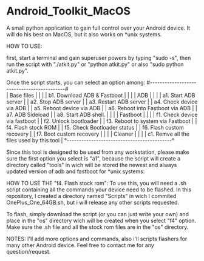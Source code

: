 # Android_Toolkit_MacOS
A small python application to gain full control over your Android device. It will do his best on MacOS, but it also works on *unix systems.

HOW TO USE:

first, start a terminal and gain superuser powers by typing "sudo -s", then run the script with "./atkit.py" or "python atkit.py" or also "sudo python atkit.py".

Once the script starts, you can select an option among:
#-------------------------------------------#	
|		Base files			        |
|						        |
|	b1. Download ADB & Fastboot		  |
|						        |
|		ADB	                          |
|						        |
|	a1. Start ADB server	              |
|	a2. Stop ADB server                   |
|	a3. Restart ADB server	              |
|	a4. Check device via ADB              |
|	a5. Reboot device via ADB             |
|	a6. Reboot into Fastboot via ADB      |
|	a7. ADB Sideload	                    |
|	a8. Start ADB shell.                  |
|		                                |
|		Fastboot			        |
| 			                          |
|	f1. Check device via fastboot		  |
|	f2. Unlock bootloader	              |
|	f3. Reboot to system via Fastboot	  |
|	f4. Flash stock ROM	              |
|	f5. Check Bootloader status           |
|	f6. Flash custom recovery             |
|	f7. Boot custom recovery              |
|		                                |
|		Cleaner				  |
| 					              |
| c1. Remve all the files used by this tool |
°-------------------------------------------°
      
      
Since this tool is designed to be used from any workstation, please make sure the first option you select is 
"a1", because the script will create a directory called "tools" in wich will be stored the newest and always updated version of adb and fastboot for *unix systems.



HOW TO USE THE "f4. Flash stock rom":
To use this, you will need a .sh script containing all the commands your device need to be flashed. In this repository,
I created a directory named "Scripts" in wich I commited OnePlus_One_64GB.sh, but i will release any other scripts requested.

To flash, simply download the script (or you can just write your own) and place in the "os" directory wich will be created when you select "f4" option. Make sure the .sh file and all the stock rom files are in the "os" directory.



NOTES:
I'll add more options and commands, also i'll scripts flashers for many other Android device. Feel free to contact me for any question/request.
